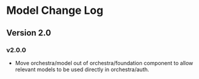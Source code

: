 Model Change Log
==============

## Version 2.0

### v2.0.0

* Move orchestra/model out of orchestra/foundation component to allow relevant models to be used directly in orchestra/auth.

